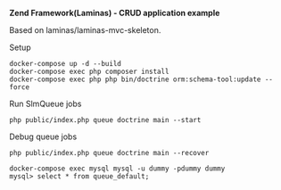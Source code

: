 **Zend Framework(Laminas) - CRUD application example**

Based on laminas/laminas-mvc-skeleton. 

Setup 
```
docker-compose up -d --build
docker-compose exec php composer install
docker-compose exec php php bin/doctrine orm:schema-tool:update --force
```

Run SlmQueue jobs
``` 
php public/index.php queue doctrine main --start
```

Debug queue jobs
``` 
php public/index.php queue doctrine main --recover

docker-compose exec mysql mysql -u dummy -pdummy dummy
mysql> select * from queue_default;
```

